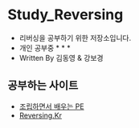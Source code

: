 # Study_Reversing
- 리버싱을 공부하기 위한 저장소입니다.
- 개인 공부중 * * *
- Written By 김동영 & 강보경
## 공부하는 사이트
- [조립하면서 배우는 PE](http://unabated.tistory.com/entry/조립하면서-배우는-PE-첫번째-이야기-PE의-전체적인-구조-Reverse-Engineering?category=640186)
- [Reversing.Kr](http://reversing.kr/index.php)